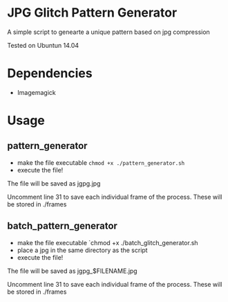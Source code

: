 JPG Glitch Pattern Generator
============================
A simple script to genearte a unique pattern based on jpg compression

Tested on Ubuntun 14.04

Dependencies
============
- Imagemagick

Usage
=====
pattern_generator
-----------------
- make the file executable `chmod +x ./pattern_generator.sh`
- execute the file!

The file will be saved as jgpg.jpg

Uncomment line 31 to save each individual frame of the process. These will be stored in ./frames

batch_pattern_generator
-----------------------
- make the file executable `chmod +x ./batch_glitch_generator.sh
- place a jpg in the same directory as the script
- execute the file!

The file will be saved as jgpg_$FILENAME.jpg

Uncomment line 31 to save each individual frame of the process. These will be stored in ./frames